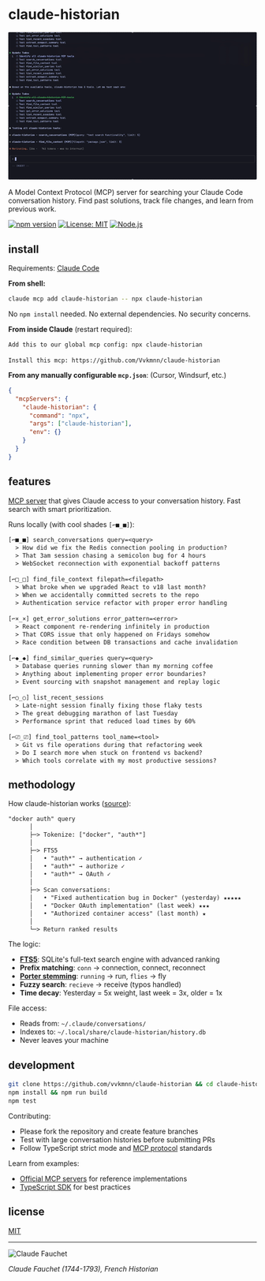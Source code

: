 # claude-historian

![claude-historian](demo.gif)

A Model Context Protocol (MCP) server for searching your Claude Code conversation history. Find past solutions, track file changes, and learn from previous work.

[![npm version](https://img.shields.io/npm/v/claude-historian.svg)](https://www.npmjs.com/package/claude-historian)
[![License: MIT](https://img.shields.io/badge/License-MIT-yellow.svg)](https://opensource.org/licenses/MIT)
[![Node.js](https://img.shields.io/badge/node-%3E%3D18-brightgreen)](https://nodejs.org/)

## install

Requirements: [Claude Code](https://claude.ai/code)

**From shell:**

```bash
claude mcp add claude-historian -- npx claude-historian
```

No `npm install` needed. No external dependencies. No security concerns.

**From inside Claude** (restart required):

```
Add this to our global mcp config: npx claude-historian

Install this mcp: https://github.com/Vvkmnn/claude-historian
```

**From any manually configurable `mcp.json`**: (Cursor, Windsurf, etc.)

```json
{
  "mcpServers": {
    "claude-historian": {
      "command": "npx",
      "args": ["claude-historian"],
      "env": {}
    }
  }
}
```

## features

[MCP server](https://modelcontextprotocol.io/) that gives Claude access to your conversation history. Fast search with smart prioritization.

Runs locally (with cool shades `[⌐■_■]`):

```
[⌐■_■] search_conversations query=<query>
  > How did we fix the Redis connection pooling in production?
  > That 3am session chasing a semicolon bug for 4 hours
  > WebSocket reconnection with exponential backoff patterns

[⌐□_□] find_file_context filepath=<filepath>
  > What broke when we upgraded React to v18 last month?
  > When we accidentally committed secrets to the repo
  > Authentication service refactor with proper error handling

[⌐×_×] get_error_solutions error_pattern=<error>
  > React component re-rendering infinitely in production
  > That CORS issue that only happened on Fridays somehow
  > Race condition between DB transactions and cache invalidation

[⌐◆_◆] find_similar_queries query=<query>
  > Database queries running slower than my morning coffee
  > Anything about implementing proper error boundaries?
  > Event sourcing with snapshot management and replay logic

[⌐○_○] list_recent_sessions
  > Late-night session finally fixing those flaky tests
  > The great debugging marathon of last Tuesday
  > Performance sprint that reduced load times by 60%

[⌐⎚_⎚] find_tool_patterns tool_name=<tool>
  > Git vs file operations during that refactoring week
  > Do I search more when stuck on frontend vs backend?
  > Which tools correlate with my most productive sessions?
```

## methodology

How claude-historian works ([source](https://github.com/Vvkmnn/claude-historian/tree/main/src)):

```
"docker auth" query
      │
      ├─> Tokenize: ["docker", "auth*"]
      │
      ├─> FTS5
      │   • "auth*" → authentication ✓
      │   • "auth*" → authorize ✓
      │   • "auth*" → OAuth ✓
      │
      ├─> Scan conversations:
      │   • "Fixed authentication bug in Docker" (yesterday) ★★★★★
      │   • "Docker OAuth implementation" (last week) ★★★
      │   • "Authorized container access" (last month) ★
      │
      └─> Return ranked results
```

The logic:

- **[FTS5](https://www.sqlite.org/fts5.html)**: SQLite's full-text search engine with advanced ranking
- **Prefix matching**: `conn` → connection, connect, reconnect
- **[Porter stemming](https://tartarus.org/martin/PorterStemmer/)**: `running` → run, `flies` → fly
- **Fuzzy search**: `recieve` → receive (typos handled)
- **Time decay**: Yesterday = 5x weight, last week = 3x, older = 1x

File access:

- Reads from: `~/.claude/conversations/`
- Indexes to: `~/.local/share/claude-historian/history.db`
- Never leaves your machine

## development

```bash
git clone https://github.com/vvkmnn/claude-historian && cd claude-historian
npm install && npm run build
npm test
```

Contributing:

- Please fork the repository and create feature branches
- Test with large conversation histories before submitting PRs
- Follow TypeScript strict mode and [MCP protocol](https://spec.modelcontextprotocol.io/) standards

Learn from examples:

- [Official MCP servers](https://github.com/modelcontextprotocol/servers) for reference implementations
- [TypeScript SDK](https://github.com/modelcontextprotocol/typescript-sdk) for best practices

## license

[MIT](LICENSE)

---

![Claude Fauchet](https://upload.wikimedia.org/wikipedia/commons/thumb/b/bf/Claude_Fauchet_par_Thomas_de_Leu.jpg/336px-Claude_Fauchet_par_Thomas_de_Leu.jpg)

_Claude Fauchet (1744-1793), French Historian_
